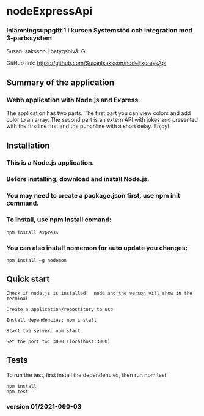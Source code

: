# nodeExpressApi
### Inlämningsuppgift 1 i kursen Systemstöd och integration med 3-partssystem

Susan Isaksson | betygsnivå: G 

GitHub link: https://github.com/SusanIsaksson/nodeExpressApi

## Summary of the application

### Webb application with Node.js and Express

The application has two parts. The first part you can view colors and add color to an array. The second part is an extern API with jokes and presented with the firstline first and the punchline with a short delay. Enjoy!

## Installation 

### This is a Node.js application. 
### Before installing, download and install Node.js. 
### You may need to create a package.json first, use npm init command. 
### To install, use npm install comand: 

    npm install express 

### You can also install nomemon for auto update you changes: 

    npm install –g nodemon 

## Quick start 

    Check if node.js is installed:  node and the verson vill show in the terminal 

    Create a application/repostitory to use 

    Install dependencies: npm install 

    Start the server: npm start 

    Set the port to: 3000 (localhost:3000) 

## Tests 

To run the test, first install the dependencies, then run npm test: 

    npm install 
    npm test 

### version 01/2021-090-03